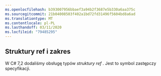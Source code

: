 ```yaml
---
ms.openlocfilehash: b393007956bbaef3a94b2f3687e5b330a6aa375c
ms.sourcegitcommit: 21b04008503f402a1bd72fd31496f5604bd8a6ad
ms.translationtype: MT
ms.contentlocale: pl-PL
ms.lasthandoff: 03/11/2020
ms.locfileid: "79485295"
---
```

## <a name="ref-structs-and-span"></a>Struktury ref i zakres

W C# 7,2 dodaliśmy obsługę typów *struktury ref* .  Jest to symbol zastępczy specyfikacji.
